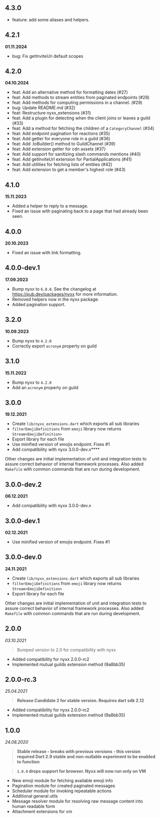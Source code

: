 ## 4.3.0
- feature: add some aliases and helpers.

## 4.2.1
__01.11.2024__

- bug: Fix getInviteUri default scopes

## 4.2.0
__04.10.2024__

- feat: Add an alternative method for formatting dates (#27)
- feat: Add methods to stream entities from paginated endpoints (#28)
- feat: Add methods for computing permissions in a channel. (#29)
- bug: Update README.md (#32)
- feat: Restructure nyxx_extensions (#31)
- feat: Add a plugin for detecting when the client joins or leaves a guild (#33)
- feat: Add a method for fetching the children of a `CategoryChannel` (#34)
- feat: Add endpoint pagination for reactions (#35)
- feat: Add getter for everyone role in a guild (#36)
- feat: Add .toBuilder() method to GuildChannel (#39)
- feat: Add extension getter for cdn assets (#37)
- feat: Add support for sanitizing slash commands mentions (#40)
- feat: Add getInviteUrl extension for PartialApplications (#41)
- feat: Add utilities for fetching lists of entities (#42)
- feat: Add extension to get a member's highest role (#43)

## 4.1.0
__15.11.2023__

- Added a helper to reply to a message.
- Fixed an issue with paginating back to a page that had already been seen.

## 4.0.0
__20.10.2023__

- Fixed an issue with link formatting.

## 4.0.0-dev.1
__17.09.2023__

- Bump nyxx to `6.0.0`. See the changelog at https://pub.dev/packages/nyxx for more information.
- Removed helpers now in the nyxx package.
- Added pagination support.

## 3.2.0
__10.09.2023__

- Bump nyxx to `4.2.0`
- Correctly export `acronym` property on guild

## 3.1.0
__15.11.2022__

- Bump nyxx to `4.2.0`
- Add an `acronym` property on guild

## 3.0.0
__19.12.2021__

- Create `lib/nyxx_extensions.dart` which exports all sub libraries
- `filterEmojiDefinitions` from `emoji` library now returns `Stream<EmojiDefinition>`
- Export library for each file
- Use minified version of emojis endpoint. Fixes #1
- Add compatibility with nyxx 3.0.0-dev.x****

Other changes are initial implementation of unit and integration tests to assure correct behavior of internal framework
processes. Also added `Makefile` with common commands that are run during development.

## 3.0.0-dev.2
__06.12.2021__

- Add compatibility with nyxx 3.0.0-dev.x

## 3.0.0-dev.1
__02.12.2021__

- Use minified version of emojis endpoint. Fixes #1

## 3.0.0-dev.0
__24.11.2021__

- Create `lib/nyxx_extensions.dart` which exports all sub libraries
- `filterEmojiDefinitions` from `emoji` library now returns `Stream<EmojiDefinition>`
- Export library for each file

Other changes are initial implementation of unit and integration tests to assure correct behavior of internal framework
processes. Also added `Makefile` with common commands that are run during development.

## 2.0.0
_03.10.2021_

> Bumped version to 2.0 for compatibility with nyxx

- Added compatibility for nyxx 2.0.0-rc2
- Implemented mutual guilds extension method (9a8bb35)

## 2.0.0-rc.3
_25.04.2021_

> **Release Candidate 2 for stable version. Requires dart sdk 2.12**

 - Added compatibility for nyxx 2.0.0-rc2
 - Implemented mutual guilds extension method (9a8bb35)

## 1.0.0
_24.08.2020_

> **Stable release - breaks with previous versions - this version required Dart 2.9 stable and non-nullable experiment to be enabled to function**

> **`1.0.0` drops support for browser. Nyxx will now run only on VM**

 - New emoji module for fetching available emoji info 
 - Pagination module for created paginated messages
 - Scheduler module for invoking repeatable actions
 - Additional general utils
 - Message resolver module for resolving raw message content into human readable form
 - Attachment extensions for vm
